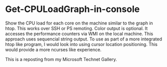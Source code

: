 # Get-CPULoadGraph-in-console

Show the CPU load for each core on the machine similar to the graph in htop.  This works over SSH or PS remoting.  Color output is optional.  It accesses the performance counters via WMI on the local machine.  This approach uses sequencial string output.  To use as part of a more integrated htop like program, I would look into using cursor location positioning.  This would provide a more ncurses like experience.

This is a reposting from my Microsoft Technet Gallery.
